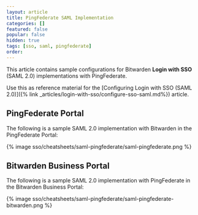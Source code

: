 ```yaml
---
layout: article
title: PingFederate SAML Implementation
categories: []
featured: false
popular: false
hidden: true
tags: [sso, saml, pingfederate]
order:
---
```


This article contains sample configurations for Bitwarden **Login with SSO** (SAML 2.0) implementations with PingFederate.

Use this as reference material for the [Configuring Login with SSO (SAML 2.0)]({% link _articles/login-with-sso/configure-sso-saml.md%}) article.

## PingFederate Portal

The following is a sample SAML 2.0 implementation with Bitwarden in the PingFederate Portal:

{% image sso/cheatsheets/saml-pingfederate/saml-pingfederate.png %}

## Bitwarden Business Portal

The following is a sample SAML 2.0 implementation with PingFederate in the Bitwarden Business Portal:

{% image sso/cheatsheets/saml-pingfederate/saml-pingfederate-bitwarden.png %}
